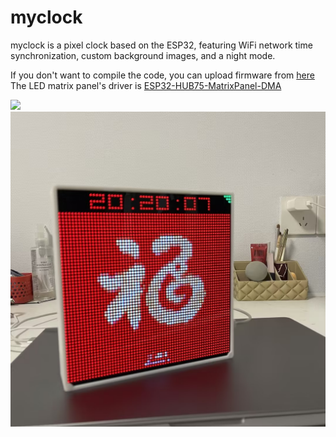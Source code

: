 # myclock
myclock is a pixel clock based on the ESP32, featuring WiFi network time synchronization, custom background images, and a night mode.  

If you don't want to compile the code, you can upload firmware from [here](https://makerawei-1251006064.cos.ap-guangzhou.myqcloud.com/myclock/index.html)  
The LED matrix panel's driver is [ESP32-HUB75-MatrixPanel-DMA](https://github.com/mrcodetastic/ESP32-HUB75-MatrixPanel-DMA)  

![](./pictures/demo0.jpg)  
![](./pictures/demo1.jpg)  
